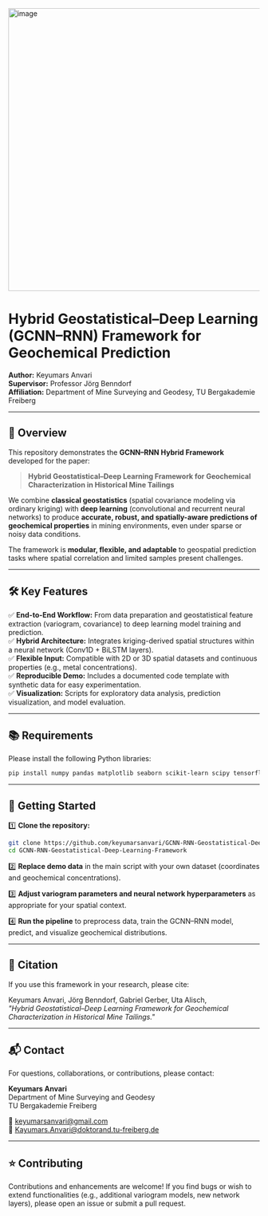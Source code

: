 <img width="567" height="567" alt="image" src="https://github.com/user-attachments/assets/e1359258-65ba-4139-8009-ceaaa11873e9" />


# Hybrid Geostatistical–Deep Learning (GCNN–RNN) Framework for Geochemical Prediction

**Author:** Keyumars Anvari  
**Supervisor:** Professor Jörg Benndorf  
**Affiliation:** Department of Mine Surveying and Geodesy, TU Bergakademie Freiberg

---

## 📄 Overview

This repository demonstrates the **GCNN–RNN Hybrid Framework** developed for the paper:

> **Hybrid Geostatistical–Deep Learning Framework for Geochemical Characterization in Historical Mine Tailings**

We combine **classical geostatistics** (spatial covariance modeling via ordinary kriging) with **deep learning** (convolutional and recurrent neural networks) to produce **accurate, robust, and spatially-aware predictions of geochemical properties** in mining environments, even under sparse or noisy data conditions.

The framework is **modular, flexible, and adaptable** to geospatial prediction tasks where spatial correlation and limited samples present challenges.

---

## 🛠️ Key Features

✅ **End-to-End Workflow:** From data preparation and geostatistical feature extraction (variogram, covariance) to deep learning model training and prediction.  
✅ **Hybrid Architecture:** Integrates kriging-derived spatial structures within a neural network (Conv1D + BiLSTM layers).  
✅ **Flexible Input:** Compatible with 2D or 3D spatial datasets and continuous properties (e.g., metal concentrations).  
✅ **Reproducible Demo:** Includes a documented code template with synthetic data for easy experimentation.  
✅ **Visualization:** Scripts for exploratory data analysis, prediction visualization, and model evaluation.

---

## 📚 Requirements

Please install the following Python libraries:

```bash
pip install numpy pandas matplotlib seaborn scikit-learn scipy tensorflow
```

---

## 🚀 Getting Started

1️⃣ **Clone the repository:**

```bash
git clone https://github.com/keyumarsanvari/GCNN-RNN-Geostatistical-Deep-Learning-Framework.git
cd GCNN-RNN-Geostatistical-Deep-Learning-Framework
```

2️⃣ **Replace demo data** in the main script with your own dataset (coordinates and geochemical concentrations).

3️⃣ **Adjust variogram parameters and neural network hyperparameters** as appropriate for your spatial context.

4️⃣ **Run the pipeline** to preprocess data, train the GCNN–RNN model, predict, and visualize geochemical distributions.

---

## 📝 Citation

If you use this framework in your research, please cite:

Keyumars Anvari, Jörg Benndorf, Gabriel Gerber, Uta Alisch,  
*"Hybrid Geostatistical–Deep Learning Framework for Geochemical Characterization in Historical Mine Tailings."*  

---

## 📬 Contact

For questions, collaborations, or contributions, please contact:

**Keyumars Anvari**  
Department of Mine Surveying and Geodesy  
TU Bergakademie Freiberg

📧 [keyumarsanvari@gmail.com](mailto:keyumarsanvari@gmail.com)  
📧 [Kayumars.Anvari@doktorand.tu-freiberg.de](mailto:Kayumars.Anvari@doktorand.tu-freiberg.de)

---

## ⭐ Contributing

Contributions and enhancements are welcome! If you find bugs or wish to extend functionalities (e.g., additional variogram models, new network layers), please open an issue or submit a pull request.

